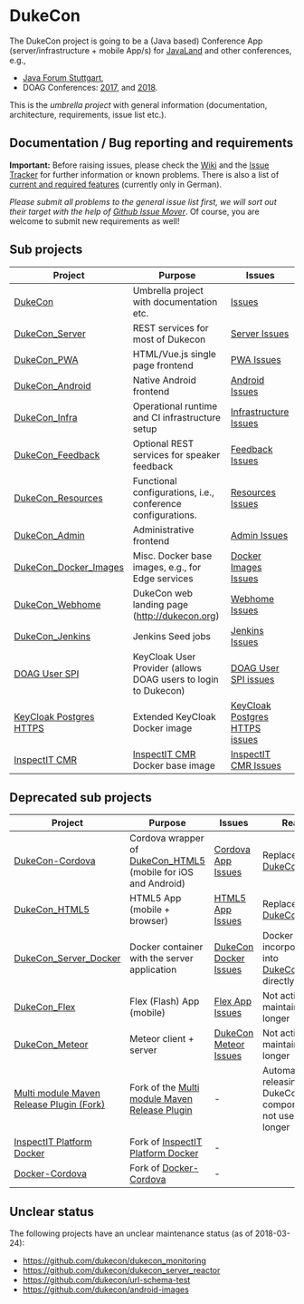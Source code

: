 # DukeCon

The DukeCon project is going to be a (Java based) Conference App (server/infrastructure + mobile App/s) for
[JavaLand](http://javaland.eu) and other conferences, e.g., 

* [Java Forum Stuttgart](http://java-forum-stuttgart.de),
* DOAG Conferences: [2017](http://2017.doag.org), and [2018](http://2018.doag.org).

This is the _umbrella project_ with general information (documentation, architecture, requirements, issue list etc.).

## Documentation / Bug reporting and requirements

**Important:** Before raising issues, please check the [Wiki](https://github.com/dukecon/dukecon/wiki) and the [Issue
Tracker](https://github.com/dukecon/dukecon/issues) for further information or known problems. There is also a list of
[current and required features](https://github.com/dukecon/dukecon/wiki/Anforderungen) (currently only in German).

_Please submit all problems to the general issue list first, we will sort out their target with the help of [Github Issue Mover](https://github-issue-mover.appspot.com/)_. Of course, you are welcome to submit new requirements as well!

## Sub projects

| Project | Purpose | Issues |
| ------- | ------- | ------ |
| [DukeCon](https://github.com/dukecon/dukecon) | Umbrella project with documentation etc. | [Issues](https://github.com/dukecon/dukecon/issues) |
| [DukeCon_Server](https://github.com/dukecon/dukecon_server) | REST services for most of Dukecon | [Server Issues](https://github.com/dukecon/dukecon_server/issues) |
| [DukeCon_PWA](https://github.com/dukecon/dukecon_pwa) | HTML/Vue.js single page frontend | [PWA Issues](https://github.com/dukecon/dukecon_pwa/issues) |
| [DukeCon_Android](https://github.com/dukecon/dukecon_android) | Native Android frontend | [Android Issues](https://github.com/dukecon/dukecon_android/issues) |
| [DukeCon_Infra](https://github.com/dukecon/dukecon_infra) | Operational runtime and CI infrastructure setup | [Infrastructure Issues](https://github.com/dukecon/dukecon_infra/issues) |
| [DukeCon_Feedback](https://github.com/dukecon/dukecon_feedback) | Optional REST services for speaker feedback | [Feedback Issues](https://github.com/dukecon/dukecon_feeback/issues) |
| [DukeCon_Resources](https://github.com/dukecon/dukecon_resources) | Functional configurations, i.e., conference configurations. | [Resources Issues](https://github.com/dukecon/dukecon_resources/issues) |
| [DukeCon_Admin](https://github.com/dukecon/dukecon_admin) | Administrative frontend | [Admin Issues](https://github.com/dukecon/dukecon_admin/issues) |
| [DukeCon_Docker_Images](https://github.com/dukecon/dukecon_docker_images) | Misc. Docker base images, e.g., for Edge services | [Docker Images Issues](https://github.com/dukecon/dukecon_docker_images/issues) |
| [DukeCon_Webhome](https://github.com/dukecon/dukecon_webhome) | DukeCon web landing page (http://dukecon.org) | [Webhome Issues](https://github.com/dukecon/dukecon_webhome/issues) |
| [DukeCon_Jenkins](https://github.com/dukecon/dukecon_jenkins) | Jenkins Seed jobs | [Jenkins Issues](https://github.com/dukecon/dukecon_jenkins/issues) |
| [DOAG User SPI](https://github.com/dukecon/doag-user-spi) | KeyCloak User Provider (allows DOAG users to login to Dukecon) | [DOAG User SPI issues](https://github.com/dukecon/doag-user-spi/issues) |
| [KeyCloak Postgres HTTPS](https://github.com/dukecon/keycloak_postgres_https) | Extended KeyCloak Docker image | [KeyCloak Postgres HTTPS issues](https://github.com/dukecon/keycloak_postgres_https/issues) |
| [InspectIT CMR](https://github.com/dukecon/inspectit_cmr) | [InspectIT CMR](http://inspectit.rocks) Docker base image | [InspectIT CMR Issues](https://github.com/dukecon/inspectit_cmr/issues) |

## Deprecated sub projects

| Project | Purpose | Issues | Reason |
| ------- | ------- | ------ | ------ |
| [DukeCon-Cordova](https://github.com/dukecon/dukecon-cordova) | Cordova wrapper of [DukeCon_HTML5](https://github.com/dukecon/dukecon_html5) (mobile for iOS and Android) | [Cordova App Issues](https://github.com/dukecon/dukecon-cordova/issues) | Replaced by [DukeCon_PWA](https://github.com/dukecon/dukecon_pwa) |
| [DukeCon_HTML5](https://github.com/dukecon/dukecon_html5) | HTML5 App (mobile + browser) | [HTML5 App Issues](https://github.com/dukecon/dukecon_html5/issues) | Replaced by [DukeCon_PWA](https://github.com/dukecon/dukecon_pwa) |
| [DukeCon_Server_Docker](https://github.com/dukecon/dukecon_server_docker) | Docker container with the server application | [DukeCon Docker Issues](https://github.com/dukecon/dukecon_server_docker/issues) | Docker build incorporated into [DukeCon_Server](https://github.com/dukecon/dukecon_server) directly |
| [DukeCon_Flex](https://github.com/dukecon/dukecon_flex) | Flex (Flash) App (mobile) | [Flex App Issues](https://github.com/dukecon/dukecon_flex/issues) | Not actively maintained any longer |
| [DukeCon_Meteor](https://github.com/dukecon/dukecon_meteor) | Meteor client + server | [DukeCon Meteor Issues](https://github.com/dukecon/dukecon_meteor/issues) | Not actively maintained any longer |
| [Multi module Maven Release Plugin (Fork)](https://github.com/dukecon/multi-module-maven-release-plugin) | Fork of the [Multi module Maven Release Plugin](https://github.com/danielflower/multi-module-maven-release-plugin) | - | Automatic releasing of DukeCon components is not used any longer |
| [InspectIT Platform Docker](https://github.com/dukecon/inspectit-platform-docker) | Fork of [InspectIT Platform Docker](https://github.com/ClaudioWaldvogel/inspectit-platform-docker)  | - |
| [Docker-Cordova](https://github.com/dukecon/docker-cordova) | Fork of [Docker-Cordova](https://github.com/oren/docker-cordova)  | - |

## Unclear status

The following projects have an unclear maintenance status (as of 2018-03-24):

* https://github.com/dukecon/dukecon_monitoring
* https://github.com/dukecon/dukecon_server_reactor
* https://github.com/dukecon/url-schema-test
* https://github.com/dukecon/android-images
